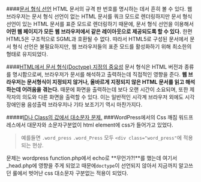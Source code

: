 ####[문서 형식 선언](https://ko.wikipedia.org/wiki/문서_형식_선언)
HTML 문서의 규격 판 번호를 명시하는 데서 흔히 볼 수 있다. 웹 브라우저는 문서 형식 선언이 없는 HTML 문서를 쿼크 모드로 렌더링하지만 문서 형식 선언이 있는 HTML 문서를 표준 모드로 렌더링하기 때문에, 문서 형식 선언을 이용해서 **어떤 웹 페이지가 모든 웹 브라우저에서 같은 레이아웃으로 제공되도록 할 수 있다.** 한편 HTML5은 구조적으로 SGML과 호환될 수 없다. 따라서 HTML5로 구성된 문서에서 문서 형식 선언은 불필요하지만, 웹 브라우저들의 표준 모드를 활성화하기 위해 최소한의 형태로 유지되었다.

####[HTML에서 문서 형식(Doctype) 지정의 중요성](http://hooney.net/2007/08/21/438/)
문서 형식은 HTML 버전과 종류를 명시함으로써, 브라우저가 문서를 해석하고 출력하는데 직접적인 영향을 준다. **웹 브라우저는 문서형식이 지정되지 않거나, 올바르게 지정되지 않은 HTML 문서를 읽고 해석하는데 어려움을 겪는다.** 때문에 화면을 출력하는데 보다 오랜 시간이 소요되며, 또한 제작자의 의도와 다른 화면을 출력할 수 있다. 이는 일반적인 시각계 브라우저 외에도 시각장애인용 음성출력 브라우저나 기타 보조기기 역시 마찬가지다.

#####[ID나 Class의 값에서 대소문자 문제.](http://legacy.tistory.com/59)
###WordPress에서의 Css 깨짐
워드프레스에서 대문자와 소문자구분없이 html element에 css가 들어가고 있었다.
>예를들면 `.word_press` `.word_Press` 모두 `<div class="word_press"`에 적용되는 현상.

문제는 wordpress function.php에서 echo로 **무언가?!**를 했는데 여기서 _head.php에 영향을 주게 되었고 때문에`doctype`이 선언되지 않아서 지금까지 알고쓰던 룰에서 벗어난 css 대소문자 구분없는 적용이 되었다.


